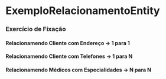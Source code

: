 # ExemploRelacionamentoEntity

### Exercício de Fixação

#### Relacionamendo Cliente com Endereço -> 1 para 1
#### Relacionamendo Cliente com Telefones -> 1 para N
#### Relacionamendo Médicos com Especialidades -> N para N
